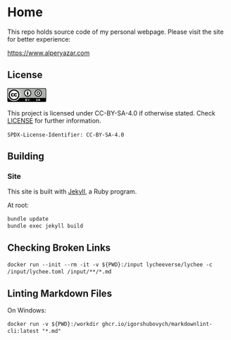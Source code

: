 # Home

This repo holds source code of my personal webpage. Please visit the site for better
experience:

<https://www.alperyazar.com>

## License

[![CC-BY-SA-4.0](cc-by-sa.png)](http://creativecommons.org/licenses/by-sa/4.0/)

This project is licensed under CC-BY-SA-4.0 if otherwise stated. Check
[LICENSE](LICENSE) for further information.

`SPDX-License-Identifier: CC-BY-SA-4.0`

## Building

### Site

This site is built with [Jekyll](https://jekyllrb.com/), a Ruby program.

At root:

```shell
bundle update
bundle exec jekyll build
```

## Checking Broken Links

```shell
docker run --init --rm -it -v ${PWD}:/input lycheeverse/lychee -c /input/lychee.toml /input/**/*.md
```

## Linting Markdown Files

On Windows:

```shell
docker run -v ${PWD}:/workdir ghcr.io/igorshubovych/markdownlint-cli:latest "*.md"
```
